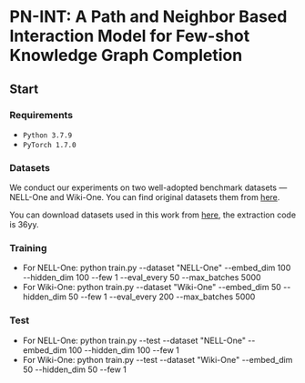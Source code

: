 # PN-INT: A Path and Neighbor Based Interaction Model for Few-shot Knowledge Graph Completion

## Start

### Requirements
* ``Python 3.7.9 ``
* ``PyTorch 1.7.0``

### Datasets
We conduct our experiments on two well-adopted benchmark datasets — NELL-One and Wiki-One. 
You can find original datasets them from [here](https://github.com/xwhan/One-shot-Relational-Learning).

You can download datasets used in this work from [here](https://pan.baidu.com/s/1ENTGLHQLU9W6m4Eb1XOx1A), the extraction code is 36yy.

### Training
* For NELL-One: python train.py --dataset "NELL-One" --embed_dim 100 --hidden_dim 100 --few 1 --eval_every 50 --max_batches 5000
* For Wiki-One: python train.py --dataset "Wiki-One" --embed_dim 50 --hidden_dim 50 --few 1 --eval_every 200 --max_batches 5000

### Test
* For NELL-One: python train.py --test --dataset "NELL-One" --embed_dim 100 --hidden_dim 100 --few 1
* For Wiki-One: python train.py --test --dataset "Wiki-One" --embed_dim 50 --hidden_dim 50 --few 1

